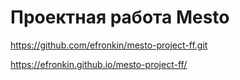 # Проектная работа Mesto

https://github.com/efronkin/mesto-project-ff.git

https://efronkin.github.io/mesto-project-ff/
